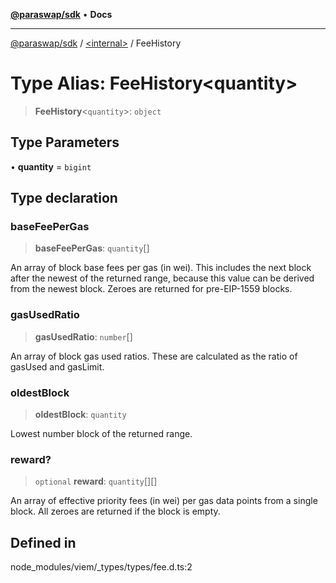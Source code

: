 [**@paraswap/sdk**](../../README.md) • **Docs**

***

[@paraswap/sdk](../../globals.md) / [\<internal\>](../README.md) / FeeHistory

# Type Alias: FeeHistory\<quantity\>

> **FeeHistory**\<`quantity`\>: `object`

## Type Parameters

• **quantity** = `bigint`

## Type declaration

### baseFeePerGas

> **baseFeePerGas**: `quantity`[]

An array of block base fees per gas (in wei). This includes the next block after
the newest of the returned range, because this value can be derived from the newest block.
Zeroes are returned for pre-EIP-1559 blocks.

### gasUsedRatio

> **gasUsedRatio**: `number`[]

An array of block gas used ratios. These are calculated as the ratio of gasUsed and gasLimit.

### oldestBlock

> **oldestBlock**: `quantity`

Lowest number block of the returned range.

### reward?

> `optional` **reward**: `quantity`[][]

An array of effective priority fees (in wei) per gas data points from a single block. All zeroes are returned if the block is empty.

## Defined in

node\_modules/viem/\_types/types/fee.d.ts:2
